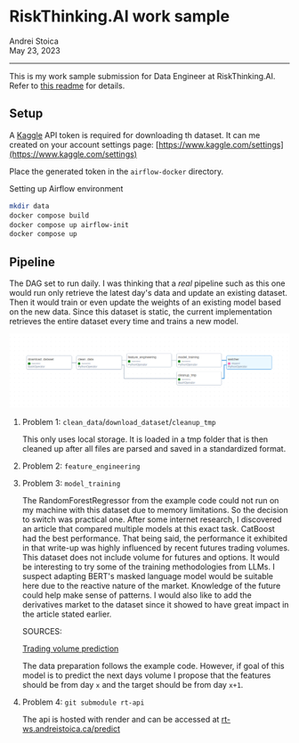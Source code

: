 # RiskThinking.AI work sample


Andrei Stoica<br>
May 23, 2023

-------

This is my work sample submission for Data Engineer at RiskThinking.AI.
Refer to [this readme](https://github.com/RiskThinking/work-samples/blob/2acaaa99257de21992d8cf756c50e4ddba6d4312/Data-Engineer.md)
for details.


## Setup

A [Kaggle](kaggle.com/) API token is required for downloading th dataset.
It can me created on your account settings page:
[https://www.kaggle.com/settings](https://www.kaggle.com/settings)

Place the generated token in the `airflow-docker` directory.

Setting up Airflow environment
```sh 
mkdir data
docker compose build
docker compose up airflow-init
docker compose up
```

## Pipeline

The DAG set to run daily. I was thinking that a *real* pipeline such as this
one would run only retrieve the latest day's data and update an existing 
dataset. Then it would train or even update the weights of an existing model
based on the new data. Since this dataset is static, the current implementation
retrieves the entire dataset every time and trains a new model.

![dag](docs/img/dag.png)

1. Problem 1: `clean_data`/`download_dataset`/`cleanup_tmp`

   This only uses local storage. It is loaded in a tmp folder that is then
   cleaned up after all files are parsed and saved in a standardized format.


2. Problem 2: `feature_engineering`

3. Problem 3: `model_training`

    The RandomForestRegressor from the example code could not run on my
    machine with this dataset due to memory limitations. So the decision
    to switch was practical one.
    After some internet research, I discovered an article that compared
    multiple models at this exact task. CatBoost had the best performance.
    That being said, the performance it exhibited in that write-up was
    highly influenced by recent futures trading volumes. This dataset
    does not include volume for futures and options.
    It would be interesting to try some of the training methodologies from
    LLMs. I suspect adapting BERT's masked language model would be suitable
    here due to the reactive nature of the market. Knowledge of the future
    could help make sense of patterns. I would also like to add the
    derivatives market to the dataset since it showed to have great impact
    in the article stated earlier.

    SOURCES:

    [Trading volume prediction](https://medium.com/machine-learning-with-market-data/trading-volume-prediction-on-the-example-of-nasdaq-index-futures-6033de7ba716)


    The data preparation follows the example code. However, if goal of this
    model is to predict the next days volume I propose that the features should
    be from day `x` and the target should be from day `x+1`.

4. Problem 4: `git submodule rt-api`

    The api is hosted with render and can be accessed at
    [rt-ws.andreistoica.ca/predict](https://rt-ws.andreistoica.ca/predict?vol_moving_avg=12345&adj_close_rolling_med=25)
